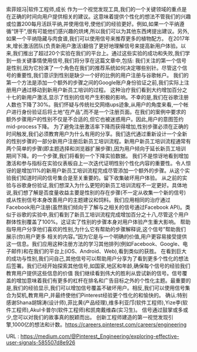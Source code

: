索菲娅冯|软件工程师,成长 
 作为一个视觉发现工具,我们的一个关键领域的重点是在正确的时间向用户提供相关的建议。这意味着提供个性化的想法不管我们的兴趣或位置200每月活跃平纳,并使用信号,使他们的经验更好。例如,如果一个平纳遵循“饼干”,很有可能他们感兴趣的烘烤,所以我们可以为其他东西烤提出建议。另外,如果一个平纳隐藏与肉食谱,我们可以使用信号来推荐更多的植物配方。 
 在2017年末,增长激活团队(负责新用户激活)翻倍了更好地理解信号来提高新用户体验。以来,我们推出了超过20个实验在我们的平台上。通过这些实验的成功和失败,我们学到一些关键事情使用信号,我们将分享在这篇文章中,包括: 
 我们关注的第一个信号是性别,因为它扮演了一个角色在我们的推荐系统如何决定哪些别针。尽管这个信号的重要性,我们意识到性别是缺少一个好的比例的用户注册与谷歌帐户。 
 我们的第一个方法是添加一个额外的步骤之间的Google账户身份验证之前,我们实际上注册用户通过移动到新用户新员工培训的过程。 
 这种治疗我们看到大约增加百分之十七的新用户激活,显示了性别的信号产生积极的影响。不幸的是,我们在谷歌注册人数也下降了30%。我们怀疑与传统社交网络ups迹象,从用户的角度来看,一个帐户进行身份验证后将土地“在产品”,而不是一个注册页面。在我们的案例中要求的额外步骤用户的性别不仅是不合适的,但它也被迷惑用户。因此,用户的意图签约mid-process下降。 
 为了避免注册激活率下降而获得增加,性别步骤必须在正确的时间触发,我们必须教育用户为什么有用的分享。我们迭代通过重新设计一个全新的性别步骤的一部分新用户注册后新员工培训流程。新用户新员工培训流程通常有两个简单的步骤(即主题选择和浏览器扩展步骤),因为用户倾向于延长新员工培训期间下降。的一个步骤,我们将看到一个下降实验数据。 
 我们不是惊讶地看到增加激活和参与指标在实验仪表板自上一次迭代证明性别个性化内容的重要性。令人惊讶的是增加11%的新用户新员工培训流程完成尽管添加一个额外的步骤。从这个实验我们知道时间的信号集合是至关重要的。留下收集破坏用户体验。 
 从之前的实验与谷歌身份验证,我们想深入为什么更短的新员工培训流程不一定更好。具体地说,我们想了解是否度量收益主要是性别的存在步骤(不一定从收集一个新的信号)或从性别信号本身改善用户的主题建议和饲料。我们应用相同的治疗通过Facebook用户注册(虽然我们倾向于了解与之相关的信号通过Facebook API)。类似于谷歌的实验中,我们看到了新员工培训流程完成增加百分之十八,尽管这个用户群体性别覆盖了100%。这证实了性别的步骤本身对用户体验产生重大影响。 
 帮助指导用户分享他们喜欢的性别,为什么它有帮助的步骤解释说,这个信号”帮助我们展示(你)用户更多 
 相关的内容。”因为它是与一个明确的价值,用户更容易接受提供这一信息。我们应用这种注册方法的学习其他排列(例如Facebook、Google、电子邮件)和在我们的平台上(iOS、Android、Web),看到类似的获胜。 
 在看到巨大的成功与性别,我们问自己,其他信号可以帮助用户分享为了看到更多个性化的想法后签署。我们已经开始探索其他信号,如国家,地区和年龄,确保每个信号的经验我们教育用户提供这些信息的价值 
 我们继续看到伟大的胜利从尝试新的信号。信号覆盖的增加意味着我们有更多的杠杆在排名和广告目标之外的个性化主题。最重要的是,我们的经验显示,我们可以增加信号覆盖不破坏用户。相反,我们可以使用信号集合为契机,教育用户,并最终使他们Pinterest经验更个性化的和愉快的。 
 确认:特别感谢Shana胡锦涛(设计师),菲比黄(产品经理),维多利亚邝(软件工程师),Yize李(软件工程师),Akul卡普尔(软件工程师)和凯南戴维森(实习生)。 
 信号通过鼓掌或多或少,您可以对我们的故事真的脱颖而出。 
 创新工程师建造的第一视觉发现引擎,1000亿的想法和计数。https://careers.pinterest.com/careers/engineering 
  
   
  URL : https://medium.com/@Pinterest_Engineering/exploring-effective-user-signals-585507d8e926